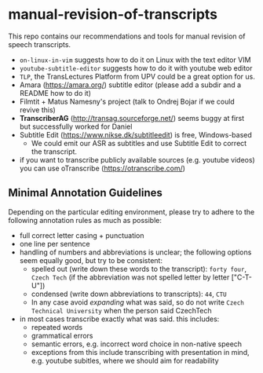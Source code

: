 # manual-revision-of-transcripts
This repo contains our recommendations and tools for manual revision of speech transcripts.

- ``on-linux-in-vim`` suggests how to do it on Linux with the text editor VIM
- ``youtube-subtitle-editor`` suggests how to do it with youtube web editor
- ``TLP``, the TransLectures Platform from UPV could be a great option for us.
- Amara (https://amara.org/) subtitle editor (please add a subdir and a README how to do it)
- Filmtit + Matus Namesny's project (talk to Ondrej Bojar if we could revive this)
- **TranscriberAG** (http://transag.sourceforge.net/) seems buggy at first but successfully worked for Daniel
- Subtitle Edit (https://www.nikse.dk/subtitleedit) is free, Windows-based
  - We could emit our ASR as subtitles and use Subtitle Edit to correct the transcript.
- if you want to transcribe publicly available sources (e.g. youtube videos) you can use oTranscribe (https://otranscribe.com/)

## Minimal Annotation Guidelines

Depending on the particular editing environment, please try to adhere to the following annotation rules as much as possible:

- full correct letter casing + punctuation
- one line per sentence
- handling of numbers and abbreviations is unclear; the following options seem equally good, but try to be consistent:
  - spelled out (write down these words to the transcript): ``forty four``, ``Czech Tech`` (if the abbreviation was not spelled letter by letter ["C-T-U"])
  - condensed (write down abbreviations to transcripts): ``44``, ``CTU``
  - In any case avoid _expanding_ what was said, so do not write ``Czech Technical University`` when the person said CzechTech
- in most cases transcribe exactly what was said. this includes: 
	* repeated words
  * grammatical errors
  * semantic errors, e.g. incorrect word choice in non-native speech
  * exceptions from this include transcribing with presentation in mind, e.g. youtube subitles, where we should aim for readability
